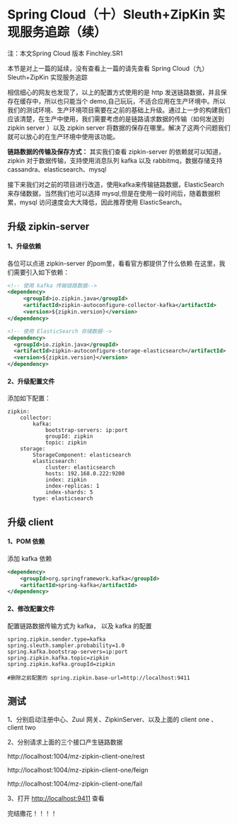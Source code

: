 # Spring Cloud（十）Sleuth+ZipKin 实现服务追踪（续）

注：本文Spring Cloud 版本 Finchley.SR1









本节是对上一篇的延续，没有查看上一篇的请先查看 Spring Cloud（九）Sleuth+ZipKin 实现服务追踪

相信细心的网友也发现了，以上的配置方式使用的是 http 发送链路数据，并且保存在缓存中，所以也只能当个 demo,自己玩玩，不适合应用在生产环境中。所以我们的测试环境、生产环境项目需要在之前的基础上升级。通过上一步的构建我们应该清楚，在生产中使用，我们需要考虑的是链路请求数据的传输（如何发送到 zipkin server ）以及 zipkin server 将数据的保存在哪里。解决了这两个问题我们就可以放心的在生产环境中使用该功能。

**链路数据的传输及保存方式：** 其实我们查看 zipkin-server 的依赖就可以知道， zipkin 对于数据传输，支持使用消息队列 kafka 以及  rabbitmq，数据存储支持 cassandra、elasticsearch、mysql 

接下来我们对之前的项目进行改造，使用kafka来传输链路数据，ElasticSearch 来存储数据，当然我们也可以选择 mysql,但是在使用一段时间后，随着数据积累，mysql 访问速度会大大降低，因此推荐使用 ElasticSearch。

## 升级 zipkin-server

#### 1、升级依赖

各位可以点进 zipkin-server 的pom里，看看官方都提供了什么依赖 在这里，我们需要引入如下依赖：

```xml
<!-- 使用 kafka 传输链路数据-->
<dependency>
     <groupId>io.zipkin.java</groupId>
     <artifactId>zipkin-autoconfigure-collector-kafka</artifactId>
     <version>${zipkin.version}</version>
</dependency>

<!-- 使用 ElasticSearch 存储数据-->
<dependency>
  <groupId>io.zipkin.java</groupId>
  <artifactId>zipkin-autoconfigure-storage-elasticsearch</artifactId>
  <version>${zipkin.version}</version>
</dependency>
```

#### 2、升级配置文件

添加如下配置：

```properties
zipkin:
    collector:
        kafka:
            bootstrap-servers: ip:port
            groupId: zipkin
            topic: zipkin
    storage:
        StorageComponent: elasticsearch
        elasticsearch:
            cluster: elasticsearch
            hosts: 192.168.0.222:9200
            index: zipkin
            index-replicas: 1
            index-shards: 5
        type: elasticsearch

```

## 升级 client

#### 1、POM 依赖

添加 kafka 依赖

```xml
<dependency>
    <groupId>org.springframework.kafka</groupId>
    <artifactId>spring-kafka</artifactId>
</dependency>
```

#### 2、修改配置文件

配置链路数据传输方式为 kafka， 以及 kafka 的配置

```properties
spring.zipkin.sender.type=kafka
spring.sleuth.sampler.probability=1.0
spring.kafka.bootstrap-servers=ip:port
spring.zipkin.kafka.topic=zipkin
spring.zipkin.kafka.groupId=zipkin

#删除之前配置的 spring.zipkin.base-url=http://localhost:9411
```

## 测试

1、分别启动注册中心、Zuul 网关、ZipkinServer、以及上面的 client one  、client two

2、分别请求上面的三个接口产生链路数据

http://localhost:1004/mz-zipkin-client-one/rest

http://localhost:1004/mz-zipkin-client-one/feign

http://localhost:1004/mz-zipkin-client-one/fail

3、打开  <http://localhost:9411>  查看



完结撒花！！！！
